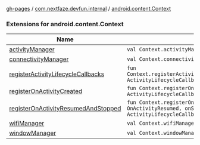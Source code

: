 [gh-pages](../../index.md) / [com.nextfaze.devfun.internal](../index.md) / [android.content.Context](.)

### Extensions for android.content.Context

| Name | Summary |
|---|---|
| [activityManager](activity-manager.md) | `val Context.activityManager: ActivityManager` |
| [connectivityManager](connectivity-manager.md) | `val Context.connectivityManager: ConnectivityManager` |
| [registerActivityLifecycleCallbacks](register-activity-lifecycle-callbacks.md) | `fun Context.registerActivityLifecycleCallbacks(activityLifecycleCallbacks: ActivityLifecycleCallbacks): ActivityLifecycleCallbacks` |
| [registerOnActivityCreated](register-on-activity-created.md) | `fun Context.registerOnActivityCreated(onCreated: OnActivityCreated): ActivityLifecycleCallbacks` |
| [registerOnActivityResumedAndStopped](register-on-activity-resumed-and-stopped.md) | `fun Context.registerOnActivityResumedAndStopped(onResumed: OnActivityResumed, onStopped: OnActivityStopped): ActivityLifecycleCallbacks` |
| [wifiManager](wifi-manager.md) | `val Context.wifiManager: WifiManager` |
| [windowManager](window-manager.md) | `val Context.windowManager: WindowManager` |
